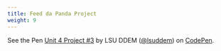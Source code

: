 ```yaml
---
title: Feed da Panda Project
weight: 9
---
```


<p data-height="600" data-theme-id="33744" data-slug-hash="qyLzgE" data-default-tab="js,result" data-user="lsuddem" data-pen-title="Unit 4 Project #3" data-editable="true" class="codepen">See the Pen <a href="https://codepen.io/lsuddem/pen/qyLzgE/">Unit 4 Project #3</a> by LSU DDEM (<a href="https://codepen.io/lsuddem">@lsuddem</a>) on <a href="https://codepen.io">CodePen</a>.</p>
<script async src="https://static.codepen.io/assets/embed/ei.js"></script>